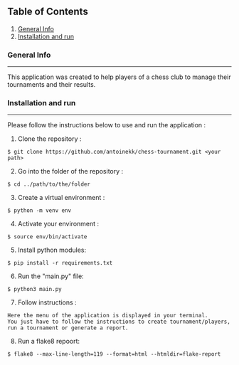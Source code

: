 ## Table of Contents
1. [General Info](#general-info)
2. [Installation and run](#installation)

### General Info
***
This application was created to help players of a chess club to manage their tournaments and their results.

### Installation and run
***
Please follow the instructions below to use and run the application :

1. Clone the repository :
```
$ git clone https://github.com/antoinekk/chess-tournament.git <your path>
```

2. Go into the folder of the repository :
```
$ cd ../path/to/the/folder
```

3. Create a virtual environment :
```
$ python -m venv env
```

4. Activate your environment :
```
$ source env/bin/activate
```

5. Install python modules:
```
$ pip install -r requirements.txt
```

6. Run the "main.py" file:
```
$ python3 main.py
```

7. Follow instructions :
```
Here the menu of the application is displayed in your terminal.
You just have to follow the instructions to create tournament/players, run a tournament or generate a report.
```

8. Run a flake8 repoort:
```
$ flake8 --max-line-length=119 --format=html --htmldir=flake-report
```
